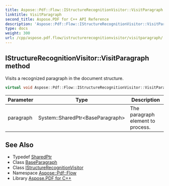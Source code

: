 ```yaml
---
title: Aspose::Pdf::Flow::IStructureRecognitionVisitor::VisitParagraph method
linktitle: VisitParagraph
second_title: Aspose.PDF for C++ API Reference
description: 'Aspose::Pdf::Flow::IStructureRecognitionVisitor::VisitParagraph method. Visits a recognized paragraph in the document structure in C++.'
type: docs
weight: 300
url: /cpp/aspose.pdf.flow/istructurerecognitionvisitor/visitparagraph/
---
```

## IStructureRecognitionVisitor::VisitParagraph method


Visits a recognized paragraph in the document structure.

```cpp
virtual void Aspose::Pdf::Flow::IStructureRecognitionVisitor::VisitParagraph(System::SharedPtr<BaseParagraph> paragraph)=0
```


| Parameter | Type | Description |
| --- | --- | --- |
| paragraph | System::SharedPtr\<BaseParagraph\> | The paragraph element to process. |

## See Also

* Typedef [SharedPtr](../../../system/sharedptr/)
* Class [BaseParagraph](../../../aspose.pdf/baseparagraph/)
* Class [IStructureRecognitionVisitor](../)
* Namespace [Aspose::Pdf::Flow](../../)
* Library [Aspose.PDF for C++](../../../)
